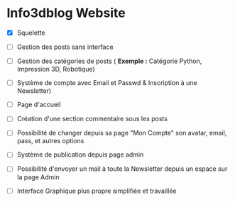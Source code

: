 # Info3dblog Website

-   [x] Squelette

-   [ ] Gestion des posts sans interface
-   [ ] Gestion des catégories de posts ( __Exemple :__ Catégorie Python, Impression 3D, Robotique)
-   [ ] Système de compte avec Email et Passwd & Inscription à une Newsletter)
-   [ ] Page d'accueil
-   [ ] Création d'une section commentaire sous les posts
-   [ ] Possibilité de changer depuis sa page "Mon Compte" son avatar, email, pass, et autres options
-   [ ] Système de publication depuis page admin
-   [ ] Possibilité d'envoyer un mail à toute la Newsletter depuis un espace sur la page Admin
-   [ ] Interface Graphique plus propre simplifiée et travaillée
